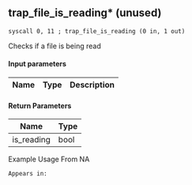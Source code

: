 ## trap_file_is_reading* (unused)

`syscall 0, 11 ; trap_file_is_reading (0 in, 1 out)`

Checks if a file is being read

#### Input parameters
| Name | Type | Description
|------|------|------------


#### Return Parameters
| Name | Type
|------|-----
| is_reading   | bool   
Example Usage From NA






	Appears in:



